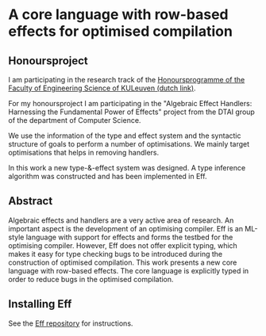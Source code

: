 # A core language with row-based effects for optimised compilation

## Honoursproject
I am participating in the research track of the [Honoursprogramme of the Faculty of Engineering Science of KULeuven (dutch link)](https://eng.kuleuven.be/studenten/engineering-essentials-ingenieurscompetenies/honoursprogramma/).

For my honoursproject I am participating in the "Algebraic Effect Handlers: Harnessing the Fundamental Power of Effects" project from the DTAI group of the department of Computer Science.

We use the information of the type and effect system and the syntactic structure
of goals to perform a number of optimisations. We mainly target optimisations
that helps in removing handlers.

In this work a new type-&-effect system was designed. A type inference algorithm was constructed and has been implemented in Eff.

## Abstract
Algebraic effects and handlers are a very active area of research. An important aspect is the development of an optimising compiler. Eff is an ML-style language with support for effects and forms the testbed for the optimising compiler. However, Eff does not offer explicit typing, which makes it easy for type checking bugs to be introduced during the construction of optimised compilation. This work presents a new core language with row-based effects. The core language is explicitly typed in order to reduce bugs in the optimised compilation.

## Installing Eff
See the [Eff repository](https://github.com/matijapretnar/eff) for instructions.
